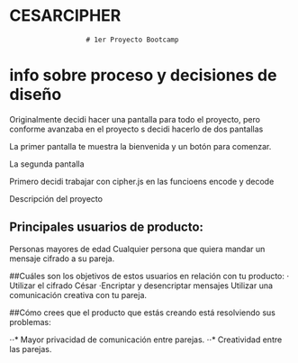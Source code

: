 # CESARCIPHER

                       # 1er Proyecto Bootcamp

# info sobre proceso y decisiones de diseño

Originalmente decidi hacer una pantalla para todo el proyecto, pero conforme avanzaba en el proyecto s decidi hacerlo de dos pantallas

La primer pantalla te muestra la bienvenida y un botón para comenzar.

La segunda pantalla 

Primero decidi trabajar con cipher.js en las funcioens encode y decode



Descripción del proyecto





## Principales usuarios de producto:
Personas mayores de edad
 Cualquier persona que quiera mandar un mensaje cifrado a su pareja.


##Cuáles son los objetivos de estos usuarios en relación con tu producto:
⋅ Utilizar el cifrado César 
⋅Encriptar y desencriptar mensajes
  Utilizar una comunicación creativa con tu pareja.




##Cómo crees que el producto que estás creando está resolviendo sus problemas:

⋅⋅*  Mayor privacidad de comunicación entre parejas.
⋅⋅* Creatividad entre las parejas.



